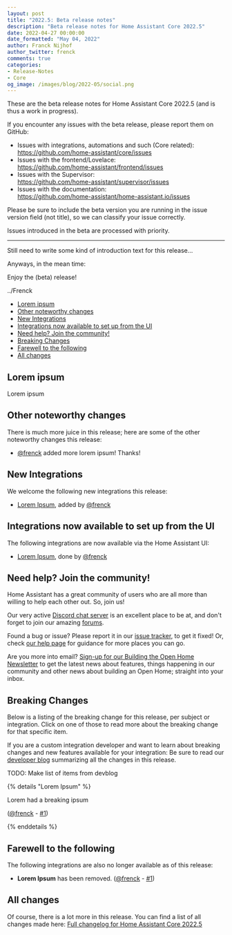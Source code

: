 ```yaml
---
layout: post
title: "2022.5: Beta release notes"
description: "Beta release notes for Home Assistant Core 2022.5"
date: 2022-04-27 00:00:00
date_formatted: "May 04, 2022"
author: Franck Nijhof
author_twitter: frenck
comments: true
categories:
- Release-Notes
- Core
og_image: /images/blog/2022-05/social.png
---
```


<!--<a href='/integrations/#version/2022.4'><img src='/images/blog/2022-04/social.png' style='border: 0;box-shadow: none;'></a>-->

These are the beta release notes for Home Assistant Core 2022.5 (and is thus a
work in progress).

If you encounter any issues with the beta release, please report them on GitHub:

- Issues with integrations, automations and such (Core related):<br>
  <https://github.com/home-assistant/core/issues>
- Issues with the frontend/Lovelace:<br>
  <https://github.com/home-assistant/frontend/issues>
- Issues with the Supervisor:<br>
  <https://github.com/home-assistant/supervisor/issues>
- Issues with the documentation:<br>
  <https://github.com/home-assistant/home-assistant.io/issues>

Please be sure to include the beta version you are running in the issue
version field (not title), so we can classify your issue correctly.

Issues introduced in the beta are processed with priority.

---

Still need to write some kind of introduction text for this release...

Anyways, in the mean time:

Enjoy the (beta) release!

../Frenck

<!--more-->

- [Lorem ipsum](#lorem-ipsum)
- [Other noteworthy changes](#other-noteworthy-changes)
- [New Integrations](#new-integrations)
- [Integrations now available to set up from the UI](#integrations-now-available-to-set-up-from-the-ui)
- [Need help? Join the community!](#need-help-join-the-community)
- [Breaking Changes](#breaking-changes)
- [Farewell to the following](#farewell-to-the-following)
- [All changes](#all-changes)


<!--<p class='img'>
<img class="no-shadow" src='/images/blog/2022-05/entity-hidden.png' alt='Screenshot showing the new option to hide an entity'>
You can now mark an entity as hidden in the entity settings.
</p>-->

<!--<img class="no-shadow" src='/images/blog/2022-05/groups.png' alt='Screenshot showing adding groups from the UI'>-->

<!--<div class='videoWrapper'>
<iframe width="560" height="315" src="https://www.youtube-nocookie.com/embed/FLH4SXMAQS4" frameborder="0" allowfullscreen></iframe>
</div>-->

## Lorem ipsum

Lorem ipsum

## Other noteworthy changes

There is much more juice in this release; here are some of the other
noteworthy changes this release:

- [@frenck] added more lorem ipsum! Thanks!

[@frenck]: https://github.com/frenck

## New Integrations

We welcome the following new integrations this release:

- [Lorem Ipsum], added by [@frenck]

[@frenck]: https://github.com/frenck
[Lorem Ipsum]: /integrations/lorem

## Integrations now available to set up from the UI

The following integrations are now available via the Home Assistant UI:

- [Lorem Ipsum], done by [@frenck]

[@frenck]: https://github.com/frenck
[Lorem Ipsum]: /integrations/lorem_ipsum

## Need help? Join the community!

Home Assistant has a great community of users who are all more than willing
to help each other out. So, join us!

Our very active [Discord chat server](/join-chat) is an excellent place to be
at, and don't forget to join our amazing [forums](https://community.home-assistant.io/).

Found a bug or issue? Please report it in our [issue tracker](https://github.com/home-assistant/core/issues),
to get it fixed! Or, check [our help page](/help) for guidance for more
places you can go.

Are you more into email? [Sign-up for our Building the Open Home Newsletter](/newsletter)
to get the latest news about features, things happening in our community and
other news about building an Open Home; straight into your inbox.

## Breaking Changes

Below is a listing of the breaking change for this release, per subject or
integration. Click on one of those to read more about the breaking change
for that specific item.

If you are a custom integration developer and want to learn about breaking
changes and new features available for your integration: Be sure to read our
[developer blog][devblog] summarizing all the changes in this release.

TODO: Make list of items from devblog

[devblog]: https://developers.home-assistant.io/blog/

{% details "Lorem Ipsum" %}

Lorem had a breaking ipsum

([@frenck] - [#1])

[@frenck]: https://github.com/frenck
[#68394]: https://github.com/home-assistant/core/pull/1

{% enddetails %}

## Farewell to the following

The following integrations are also no longer available as of this release:

- **Lorem Ipsum** has been removed.
  ([@frenck] - [#1])

[@frenck]: https://github.com/frenck
[#1]: https://github.com/home-assistant/core/pull/1

## All changes

Of course, there is a lot more in this release. You can find a list of
all changes made here: [Full changelog for Home Assistant Core 2022.5](/changelogs/core-2022.5)
